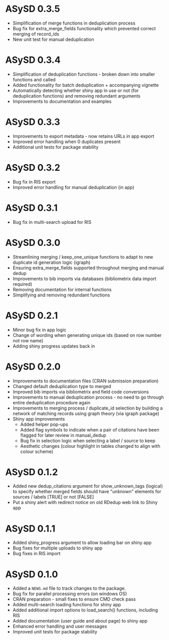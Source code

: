 # ASySD 0.3.5

* Simplification of merge functions in deduplication process
* Bug fix for extra_merge_fields functionality which prevented correct merging of record_ids
* New unit test for manual deduplication

# ASySD 0.3.4

* Simplification of deduplication functions - broken down into smaller functions and called
* Added functionality for batch deduplication + accompanying vignette
* Automatically detecting whether shiny app in use or not (for deduplication functions) and removing redundant arguments
* Improvements to documentation and examples

# ASySD 0.3.3

* Improvements to export metadata - now retains URLs in app export
* Improved error handling when 0 duplicates present
* Additional unit tests for package stability

# ASySD 0.3.2

* Bug fix in RIS export 
* Improved error handling for manual deduplication (in app)

# ASySD 0.3.1

* Bug fix in multi-search upload for RIS

# ASySD 0.3.0

* Streamlining merging / keep_one_unique functions to adapt to new duplicate id generation logic (igraph)
* Ensuring extra_merge_fields supported throughout merging and manual dedup
* Improvements to bib imports via databases (bibliometrix data import required)
* Removing documentation for internal functions
* Simplifying and removing redundant functions

# ASySD 0.2.1

* Minor bug fix in app logic
* Change of wording when generating unique ids (based on row number not row name) 
* Adding shiny progress updates back in 

# ASySD 0.2.0
* Improvements to documentation files (CRAN submission preparation)
* Changed default deduplication type to merged
* Improved bib imports via bibliometrix and field code conversions
* Improvements to manual deduplication process - no need to go through entire deduplication procedure again 
* Improvements to merging process / duplicate_id selection by building a network of matching records using graph theory (via igraph package)
* Shiny app improvements
  - Added helper pop-ups
  - Added flag symbols to indicate when a pair of citations have been flagged for later review in manual_dedup
  - Bug fix in selection logic when selecting a label / source to keep 
  - Aesthetic changes (colour highlight in tables changed to align with colour scheme)

# ASySD 0.1.2
* Added new dedup_citations argument for show_unknown_tags (logical) to specify whether merged fields should have
"unknown" elements for sources / labels [TRUE] or not [FALSE]
* Put a shiny alert with redirect notice on old RDedup web link to Shiny app

# ASySD 0.1.1
* Added shiny_progress argument to allow loading bar on shiny app
* Bug fixes for multiple uploads to shiny app
* Bug fixes in RIS import

# ASySD 0.1.0

* Added a `NEWS.md` file to track changes to the package.
* Bug fix for parallel processing errors (on windows OS)
* CRAN preparation - small fixes to ensure CMD check pass
* Added multi-search loading functions for shiny app
* Added additional import options to load_search() functions, including RIS
* Added documentation (user guide and about page) to shiny app
* Enhanced error handling and user messages
* Improved unit tests for package stability
